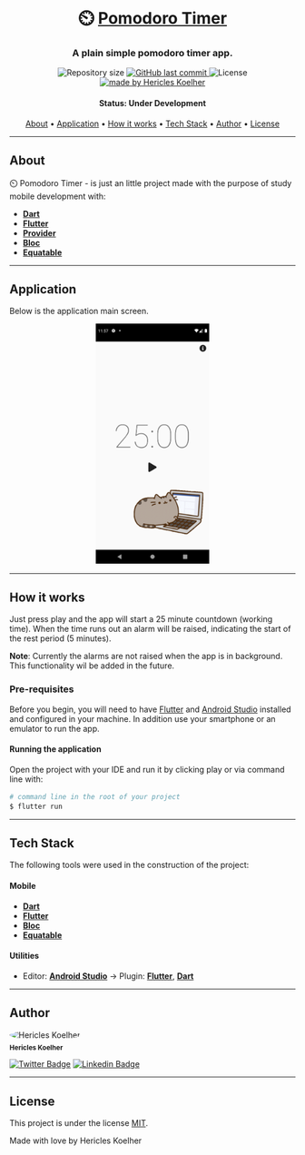 <h1 align="center">
   ⏲️ <a href="#"> Pomodoro Timer</a>
</h1>

<h3 align="center">
    A plain simple pomodoro timer app.
</h3>

<p align="center">
  <img alt="Repository size" src="https://img.shields.io/github/repo-size/hericles-koelher/pomodoro_timer">
  
  <a href="https://github.com/hericles-koelher/pomodoro_timer/blob/master/README.md">
    <img alt="GitHub last commit" src="https://img.shields.io/github/last-commit/hericles-koelher/pomodoro_timer">
  </a>
    
   <img alt="License" src="https://img.shields.io/badge/license-MIT-brightgreen">

  <a href="https://twitter.com/HericlesKoelher">
    <img alt="made by Hericles Koelher" src="https://img.shields.io/badge/made%20by-Hericles_Koelher-%237519C1">
  </a>

</p>


<h4 align="center"> 
	 Status: Under Development
</h4>

<p align="center">
 <a href="#about">About</a> •
 <a href="#application">Application</a> •
 <a href="#how-it-works">How it works</a> • 
 <a href="#tech-stack">Tech Stack</a> • 
 <a href="#author">Author</a> • 
 <a href="#user-content-license">License</a>

</p>

---

## About

⏲️ Pomodoro Timer - is just an little project made with the purpose of study mobile development with:

- **[Dart](https://dart.dev)**
- **[Flutter](https://flutter.dev/)**
- **[Provider](https://pub.dev/packages/provider)**
- **[Bloc](https://pub.dev/packages/bloc)**
- **[Equatable](https://pub.dev/packages/equatable)**

---

## Application

Below is the application main screen.

<p align="center">
  <img alt="Create Palette Demo" title="#CreatePalette" src="./assets/image/pomodoro_screen.png" width="200px">
</p>

---

## How it works

Just press play and the app will start a 25 minute countdown (working time). When the time runs out an alarm will be raised, indicating the start of the rest period (5 minutes).

**Note**: Currently the alarms are not raised when the app is in background. This functionality wil be added in the future.

### Pre-requisites

Before you begin, you will need to have [Flutter](https://flutter.dev) and [Android Studio](https://developer.android.com/studio?hl=pt) installed and configured in your machine. In addition use your smartphone or an emulator to run the app.

#### Running the application

Open the project with your IDE and run it by clicking play or via command line with:

```bash
# command line in the root of your project
$ flutter run
```
---

## Tech Stack

The following tools were used in the construction of the project:


#### **Mobile**

-   **[Dart](https://dart.dev)**
-   **[Flutter](https://flutter.dev)**
-   **[Bloc](https://pub.dev/packages/bloc)**
-   **[Equatable](https://pub.dev/packages/equatable)**

#### **Utilities**

-   Editor:  **[Android Studio](https://developer.android.com/studio?hl=pt)**  → Plugin:  **[Flutter](https://plugins.jetbrains.com/plugin/9212-flutter)**, **[Dart](https://plugins.jetbrains.com/plugin/6351-dart)**

---

## Author

<div>
 <img style="border-radius: 50%;" src="https://avatars.githubusercontent.com/u/34146602?v=4" width="100px;" alt="Hericles Koelher"/>
 <br />
 <sub><b>Hericles Koelher</b></sub>
</div>

[![Twitter Badge](https://img.shields.io/badge/-@HericlesKoelher-1ca0f1?style=flat-square&labelColor=1ca0f1&logo=twitter&logoColor=white&link=https://twitter.com/HericlesKoelher)](https://twitter.com/HericlesKoelher) [![Linkedin Badge](https://img.shields.io/badge/-Hericles_Koelher-blue?style=flat-square&logo=Linkedin&logoColor=white&link=https://www.linkedin.com/in/hericles-bruno-quaresma-koelher-9a2021209)](https://www.linkedin.com/in/hericles-bruno-quaresma-koelher-9a2021209) 

---

## License

This project is under the license [MIT](./LICENSE).


Made with love by Hericles Koelher
